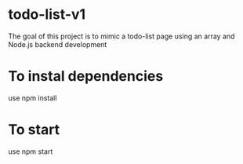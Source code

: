 # todo-list-v1

The goal of this project is to mimic a todo-list page using an array and Node.js backend development

# To instal dependencies

use npm install

# To start

use npm start
